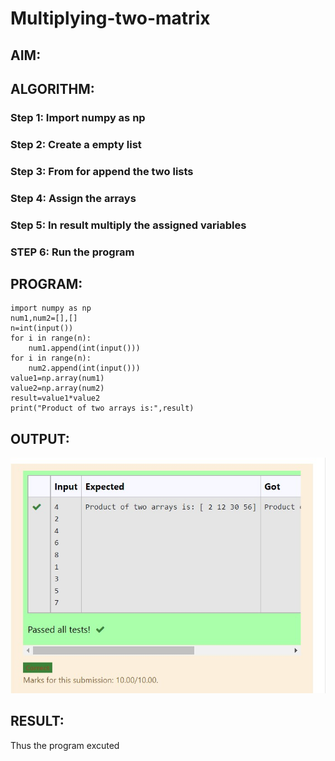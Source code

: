 # Multiplying-two-matrix

## AIM:

## ALGORITHM:
### Step 1: Import numpy as np
### Step 2: Create a empty list
### Step 3: From for append the two lists
### Step 4: Assign the arrays
### Step 5: In result multiply the assigned variables
### STEP 6: Run the program


## PROGRAM:
```
import numpy as np
num1,num2=[],[]
n=int(input())
for i in range(n):
    num1.append(int(input()))
for i in range(n):
    num2.append(int(input()))
value1=np.array(num1)
value2=np.array(num2)
result=value1*value2
print("Product of two arrays is:",result)
``` 

## OUTPUT:
![OUTPUT](mul.jpg)

## RESULT:
Thus the program excuted

